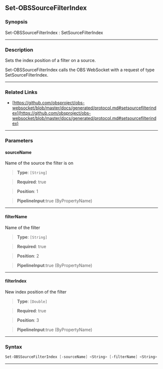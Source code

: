 Set-OBSSourceFilterIndex
------------------------
### Synopsis
Set-OBSSourceFilterIndex : SetSourceFilterIndex

---
### Description

Sets the index position of a filter on a source.


Set-OBSSourceFilterIndex calls the OBS WebSocket with a request of type SetSourceFilterIndex.

---
### Related Links
* [https://github.com/obsproject/obs-websocket/blob/master/docs/generated/protocol.md#setsourcefilterindex](https://github.com/obsproject/obs-websocket/blob/master/docs/generated/protocol.md#setsourcefilterindex)



---
### Parameters
#### **sourceName**

Name of the source the filter is on



> **Type**: ```[String]```

> **Required**: true

> **Position**: 1

> **PipelineInput**:true (ByPropertyName)



---
#### **filterName**

Name of the filter



> **Type**: ```[String]```

> **Required**: true

> **Position**: 2

> **PipelineInput**:true (ByPropertyName)



---
#### **filterIndex**

New index position of the filter



> **Type**: ```[Double]```

> **Required**: true

> **Position**: 3

> **PipelineInput**:true (ByPropertyName)



---
### Syntax
```PowerShell
Set-OBSSourceFilterIndex [-sourceName] <String> [-filterName] <String> [-filterIndex] <Double> [<CommonParameters>]
```
---
